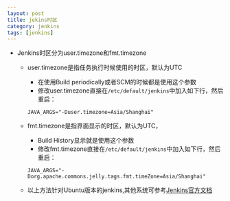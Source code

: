 ```yaml
---
layout: post
title: jekins时区
category: jenkins
tags: [jenkins]
---
```


- Jenkins时区分为user.timezone和fmt.timezone
    - user.timezone是指任务执行时候使用的时区，默认为UTC
        - 在使用Build periodically或者SCM的时候都是使用这个参数
        - 修改user.timezone直接在`/etc/default/jenkins`中加入如下行，然后重启：

        ```
        JAVA_ARGS="-Duser.timezone=Asia/Shanghai"
        ```
    - fmt.timezone是指界面显示的时区，默认为UTC，
        - Build History显示就是使用这个参数
        - 修改fmt.timezone直接在`/etc/default/jenkins`中加入如下行，然后重启：

        ```
        JAVA_ARGS="-Dorg.apache.commons.jelly.tags.fmt.timeZone=Asia/Shanghai"
        ```

    - 以上方法针对Ubuntu版本的jenkins,其他系统可参考[Jenkins官方文档](https://wiki.jenkins-ci.org/display/JENKINS/Change+time+zone)
